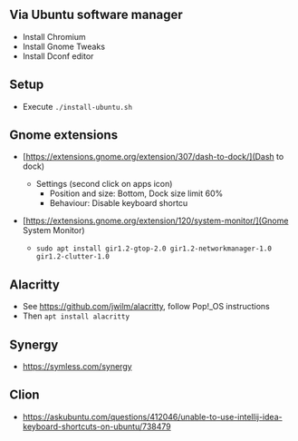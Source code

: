 ## Via Ubuntu software manager
- Install Chromium
- Install Gnome Tweaks
- Install Dconf editor

## Setup
- Execute `./install-ubuntu.sh`

## Gnome extensions
- [https://extensions.gnome.org/extension/307/dash-to-dock/](Dash to dock)
  - Settings (second click on apps icon) 
      - Position and size: Bottom, Dock size limit 60%
      - Behaviour: Disable keyboard shortcu

- [https://extensions.gnome.org/extension/120/system-monitor/](Gnome System Monitor)
  - `sudo apt install gir1.2-gtop-2.0 gir1.2-networkmanager-1.0  gir1.2-clutter-1.0`

## Alacritty
- See https://github.com/jwilm/alacritty, follow Pop!_OS instructions
- Then `apt install alacritty`

## Synergy
- https://symless.com/synergy

## Clion
- https://askubuntu.com/questions/412046/unable-to-use-intellij-idea-keyboard-shortcuts-on-ubuntu/738479
